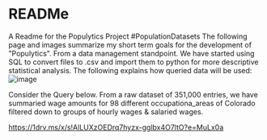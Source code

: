 # READMe
A Readme for the Populytics Project
#PopulationDatasets
The following page and images summarize my short term goals for the development of "Populytics". From a data management standpoint. We have started using SQL to 
convert files to .csv and import them to python for more descriptive statistical analysis. 
The following explains how queried data will be used:
![image](https://user-images.githubusercontent.com/100659541/206811980-6703e603-0e70-4684-91bb-817b9c67ef46.png)
 
 Consider the Query below. From a raw dataset of 351,000 entries, we have summaried wage amounts for 98 different occupationa_areas of Colorado filtered
down to groups of hourly wages & salaried wages. 

https://1drv.ms/x/s!AlLUXzOEDrq7hyzx-gglbx4O7ltO?e=MuLx0a
